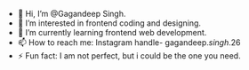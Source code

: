 - 👋 Hi, I’m @Gagandeep Singh.
- 👀 I’m interested in frontend coding and designing.
- 🌱 I’m currently learning frontend web development.
- 📫 How to reach me: Instagram handle- gagandeep._singh_.26
- ⚡ Fun fact: I am not perfect, but i could be the one you need.

<!---
GagandeepSingh2001/GagandeepSingh2001 is a ✨ special ✨ repository because its `README.md` (this file) appears on your GitHub profile.
You can click the Preview link to take a look at your changes.
--->
